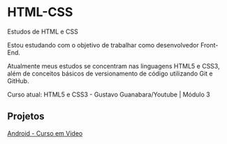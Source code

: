 # HTML-CSS
 Estudos de HTML e CSS

Estou estudando com o objetivo de trabalhar como desenvolvedor Front-End.

Atualmente meus estudos se concentram nas linguagens HTML5 e CSS3, além de conceitos básicos de versionamento de código utilizando Git e GitHub.

Curso atual: HTML5 e CSS3 - Gustavo Guanabara/Youtube | Módulo 3

## Projetos 

<a href="https://rodolfomcosta.github.io/projeto-android/" target="_blank">Android - Curso em Video</a>